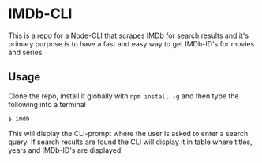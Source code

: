# IMDb-CLI

This is a repo for a Node-CLI that scrapes IMDb for search results and it's primary purpose is to have a fast and easy way to get IMDb-ID's for movies and series.

## Usage
Clone the repo, install it globally with `npm install -g` and then type the following into a terminal
```
$ imdb
```
This will display the CLI-prompt where the user is asked to enter a search query. If search results are found the CLI will display it in table where titles, years and IMDb-ID's are displayed. 
